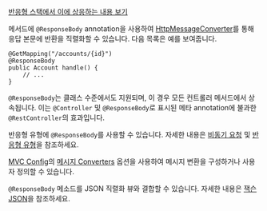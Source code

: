 <p><a href="https://docs.spring.io/spring-framework/reference/web/webflux/controller/ann-methods/responsebody.html">반응형 스택에서 이에 상응하는 내용 보기</a></p>
<p>메서드에 <code>@ResponseBody</code> annotation을 사용하여 <a href="https://docs.spring.io/spring-framework/reference/integration/rest-clients.html#rest-message-conversion">HttpMessageConverter</a>를 통해 응답 본문에 반환을 직렬화할 수 있습니다. 다음 목록은 예를 보여줍니다.</p>
<pre><code class="language-java"><span class="token annotation punctuation">@GetMapping</span><span class="token punctuation">(</span><span class="token string">"/accounts/{id}"</span><span class="token punctuation">)</span>
<span class="token annotation punctuation">@ResponseBody</span>
<span class="token keyword">public</span> <span class="token class-name">Account</span> <span class="token function">handle</span><span class="token punctuation">(</span><span class="token punctuation">)</span> <span class="token punctuation">{</span>
	<span class="token comment">// ...</span>
<span class="token punctuation">}</span></code></pre>
<p><code>@ResponseBody</code>는 클래스 수준에서도 지원되며, 이 경우 모든 컨트롤러 메서드에서 상속됩니다. 이는 <code>@Controller</code> 및 <code>@ResponseBody</code>로 표시된 메타 annotation에 불과한 <code>@RestController</code>의 효과입니다.</p>
<p>반응형 유형에 <code>@ResponseBody</code>를 사용할 수 있습니다. 자세한 내용은 <a href="https://docs.spring.io/spring-framework/reference/web/webmvc/mvc-ann-async.html">비동기 요청</a> 및 <a href="https://docs.spring.io/spring-framework/reference/web/webmvc/mvc-ann-async.html#mvc-ann-async-reactive-types">반응형 유형</a>을 참조하세요.</p>
<p><a href="https://docs.spring.io/spring-framework/reference/web/webmvc/mvc-config.html">MVC Config</a>의 <a href="https://docs.spring.io/spring-framework/reference/web/webmvc/mvc-config/message-converters.html">메시지 Converters</a> 옵션을 사용하여 메시지 변환을 구성하거나 사용자 정의할 수 있습니다.</p>
<p><code>@ResponseBody</code> 메소드를 JSON 직렬화 뷰와 결합할 수 있습니다. 자세한 내용은 <a href="https://docs.spring.io/spring-framework/reference/web/webmvc/mvc-controller/ann-methods/jackson.html">잭슨 JSON</a>을 참조하세요.</p>